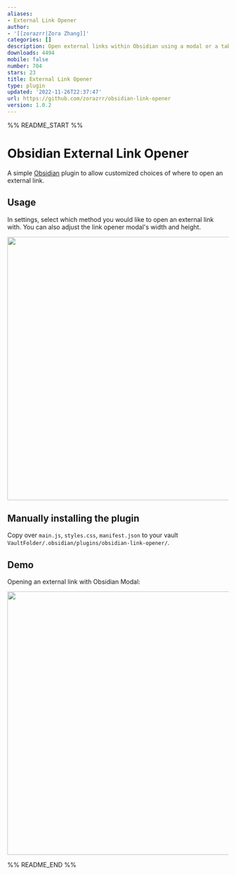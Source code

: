 ```yaml
---
aliases:
- External Link Opener
author:
- '[[zorazrr|Zora Zhang]]'
categories: []
description: Open external links within Obsidian using a modal or a tab.
downloads: 4494
mobile: false
number: 704
stars: 23
title: External Link Opener
type: plugin
updated: '2022-11-26T22:37:47'
url: https://github.com/zorazrr/obsidian-link-opener
version: 1.0.2
---
```


%% README_START %%

# Obsidian External Link Opener

A simple [Obsidian](https://obsidian.md/) plugin to allow customized choices of where to open an external link.

## Usage

In settings, select which method you would like to open an external link with.
You can also adjust the link opener modal's width and height.

<p align="center"><img src = "https://raw.githubusercontent.com/zorazrr/obsidian-link-opener/HEAD/assets/exampleSettings.png" style="width: 600px;"></p>

## Manually installing the plugin

Copy over `main.js`, `styles.css`, `manifest.json` to your vault `VaultFolder/.obsidian/plugins/obsidian-link-opener/`.

## Demo

Opening an external link with Obsidian Modal:

<p align="center"><img src = "https://raw.githubusercontent.com/zorazrr/obsidian-link-opener/HEAD/assets/exampleModal.png" style="width: 600px;"></p>


%% README_END %%